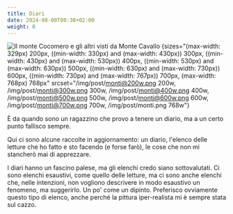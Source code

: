 ```yaml
---
title: Diari
date: 2024-08-08T08:38+02:00
weight: 0
---
```

![Il monte Cocomero e gli altri visti da Monte Cavallo](/img/post/monti.png)
{sizes="(max-width: 329px) 200px, ((min-width: 330px) and (max-width: 430px)) 300px, ((min-width: 430px) and (max-width: 530px)) 400px, ((min-width: 530px) and (max-width: 630px)) 500px, ((min-width: 630px) and (max-width: 730px)) 600px, ((min-width: 730px) and (max-width: 767px)) 700px, (max-width: 768px) 768px" srcset="/img/post/monti@200w.png 200w, /img/post/monti@300w.png 300w, /img/post/monti@400w.png 400w, /img/post/monti@500w.png 500w, /img/post/monti@600w.png 600w, /img/post/monti@700w.png 700w, /img/post/monti.png 768w"}

È da quando sono un ragazzino che provo a tenere un diario, ma a un certo punto fallisco sempre.

Qui ci sono alcune raccolte in aggiornamento: un diario, l'elenco delle letture che ho fatto e sto facendo (e forse farò), le cose che non mi stancherò mai di apprezzare.

I diari hanno un fascino palese, ma gli elenchi credo siano sottovalutati.  Ci sono elenchi esaustivi, come quello delle letture, ma ci sono anche elenchi che, nelle intenzioni, non vogliono descrivere in modo esaustivo un fenomeno, ma suggerirlo.  Un po' come un dipinto.  Preferisco ovviamente questo tipo di elenco, anche perché la pittura iper-realista mi è sempre stata sul cazzo.
